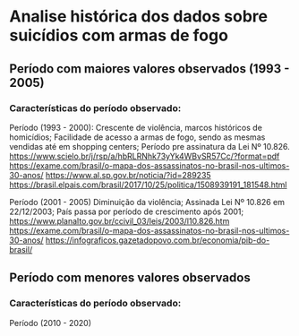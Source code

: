 # Analise histórica dos dados sobre suicídios com armas de fogo

## Período com maiores valores observados (1993 - 2005)

### Características do período observado:
Período (1993 - 2000):
Crescente de violência, marcos históricos de homicídios;
Facilidade de acesso a armas de fogo, sendo as mesmas vendidas até em shopping centers;
Período pre assinatura da Lei Nº 10.826.
https://www.scielo.br/j/rsp/a/hbRLRNhk73yYk4WBvSR57Cc/?format=pdf
https://exame.com/brasil/o-mapa-dos-assassinatos-no-brasil-nos-ultimos-30-anos/
https://www.al.sp.gov.br/noticia/?id=289235
https://brasil.elpais.com/brasil/2017/10/25/politica/1508939191_181548.html

Período (2001 - 2005)
Diminuição da violência;
Assinada Lei Nº 10.826 em 22/12/2003;
País passa por período de crescimento após 2001;
https://www.planalto.gov.br/ccivil_03/leis/2003/l10.826.htm
https://exame.com/brasil/o-mapa-dos-assassinatos-no-brasil-nos-ultimos-30-anos/
https://infograficos.gazetadopovo.com.br/economia/pib-do-brasil/


## Período com menores valores observados
### Características do período observado:
Período (2010 - 2020)


